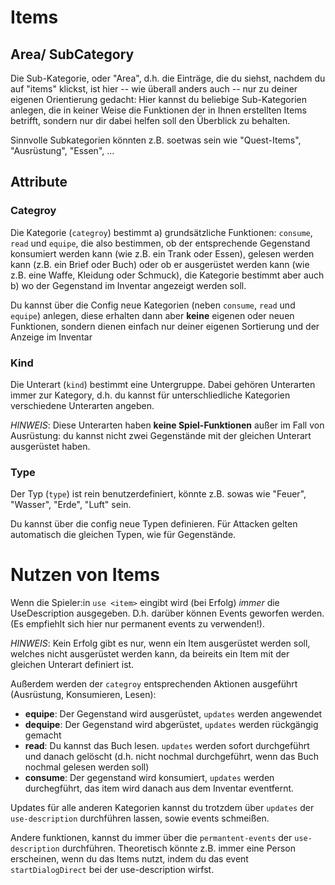 # Items 

## Area/ SubCategory
Die Sub-Kategorie, oder "Area", d.h. die Einträge, die du siehst, nachdem du auf
"items" klickst, ist hier -- wie überall anders auch -- nur zu deiner eigenen
Orientierung gedacht: Hier kannst du beliebige Sub-Kategorien anlegen, die in
keiner Weise die Funktionen der in Ihnen erstellten Items betrifft, sondern nur
dir dabei helfen soll den Überblick zu behalten.

Sinnvolle Subkategorien könnten z.B. soetwas sein wie "Quest-Items",
"Ausrüstung", "Essen", ...

## Attribute 

### Categroy
Die Kategorie (`categroy`) bestimmt a) grundsätzliche Funktionen: `consume`,
`read` und `equipe`, die also bestimmen, ob der entsprechende Gegenstand
konsumiert werden kann (wie z.B. ein Trank oder Essen), gelesen werden kann
(z.B. ein Brief oder Buch) oder ob er ausgerüstet werden kann (wie z.B. eine
Waffe, Kleidung oder Schmuck), die Kategorie bestimmt aber auch b) wo der 
Gegenstand im Inventar angezeigt werden soll. 

Du kannst über die Config neue Kategorien (neben `consume`, `read` und `equipe`)
anlegen, diese erhalten dann aber **keine** eigenen oder neuen Funktionen,
sondern dienen einfach nur deiner eigenen Sortierung und der Anzeige im Inventar

### Kind 
Die Unterart (`kind`) bestimmt eine Untergruppe. Dabei gehören Unterarten immer zur
Kategory, d.h. du kannst für unterschliedliche Kategorien verschiedene
Unterarten angeben.

*HINWEIS*: Diese Unterarten haben **keine Spiel-Funktionen** außer im Fall von Ausrüstung:
du kannst nicht zwei Gegenstände mit der gleichen Unterart ausgerüstet haben.

### Type 
Der Typ (`type`) ist rein benutzerdefiniert, könnte z.B. sowas wie "Feuer",
"Wasser", "Erde", "Luft" sein. 

Du kannst über die config neue Typen definieren. Für Attacken gelten automatisch
die gleichen Typen, wie für Gegenstände.

# Nutzen von Items
Wenn die Spieler:in `use <item>` eingibt wird (bei Erfolg) *immer* die
UseDescription ausgegeben. D.h. darüber können Events geworfen werden. (Es
empfiehlt sich hier nur permanent events zu verwenden!).

*HINWEIS*: Kein Erfolg gibt es nur, wenn ein Item ausgerüstet werden soll,
welches nicht ausgerüstet werden kann, da beireits ein Item mit der gleichen
Unterart definiert ist. 

Außerdem werden der `categroy` entsprechenden Aktionen ausgeführt (Ausrüstung,
Konsumieren, Lesen):
- **equipe**: Der Gegenstand wird ausgerüstet, `updates` werden angewendet 
- **dequipe**: Der Gegenstand wird abgerüstet, `updates` werden rückgängig gemacht 
- **read**: Du kannst das Buch lesen. `updates` werden sofort durchgeführt und
  danach gelöscht (d.h. nicht nochmal durchgeführt, wenn das Buch nochmal
  gelesen werden soll)
- **consume**: Der gegenstand wird konsumiert, `updates` werden durchegführt,
  das item wird danach aus dem Inventar eventfernt. 

Updates für alle anderen Kategorien kannst du trotzdem über `updates`
der `use-description` durchführen lassen, sowie events schmeißen.

Andere funktionen, kannst du immer über die `permantent-events` der
`use-description` durchführen. Theoretisch könnte z.B. immer eine Person
erscheinen, wenn du das Items nutzt, indem du das event `startDialogDirect` bei
der use-description wirfst.
